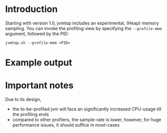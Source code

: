 # Introduction #

Starting with version 1.0, jvmtop includes an experimental, (Heap) memory sampling. You can invoke the profiling view by specifying the `--profile-mem` argument, followed by the PID:

```
jvmtop.sh --profile-mem <PID>
```

# Example output #
<script type="text/javascript" src="https://asciinema.org/a/14.js" id="9uu9mm4n3j633m6mgm892jpuy" async></script>


# Important notes #

Due to its design,
  * the to-be-profiled jvm will face an significantly increased CPU-usage till the profiling ends
  * compared to other profilers, the sample-rate is lower, however, for huge performance issues, it should suffice in most-cases
